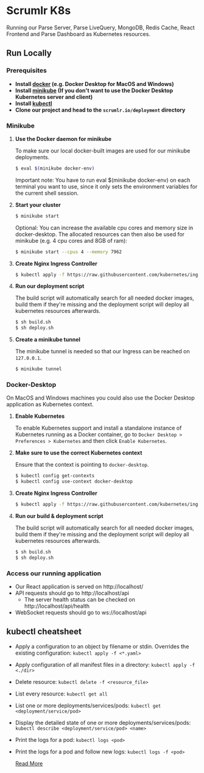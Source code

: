 
# Scrumlr K8s

Running our Parse Server, Parse LiveQuery, MongoDB, Redis Cache, React Frontend and Parse Dashboard as Kubernetes resources.

## Run Locally

### Prerequisites

- **Install [docker](https://docs.docker.com/get-docker/) (e.g. Docker Desktop for MacOS and Windows)**
- **Install [minikube](https://minikube.sigs.k8s.io/docs/start/) (If you don't want to use the Docker Desktop Kubernetes server and client)**
- **Install [kubectl](https://kubernetes.io/de/docs/tasks/tools/install-kubectl/)**
- **Clone our project and head to the `scrumlr.io/deployment` directory**


### Minikube

1. **Use the Docker daemon for minikube**

    To make sure our local docker-built images are used for our minikube deployments.

    ```bash
    $ eval $(minikube docker-env)
    ```
    Important note: You have to run eval $(minikube docker-env) on each terminal you want to use, since it only sets the environment variables for the current shell session.

2. **Start your cluster**

    ```bash
    $ minikube start
    ```

    Optional: You can increase the available cpu cores and memory size in docker-desktop. The allocated resources can then also be used for minikube (e.g. 4 cpu cores and 8GB of ram):
    ```bash
    $ minikube start --cpus 4 --memory 7962
    ```

3. **Create Nginx Ingress Controller**

    ```bash
    $ kubectl apply -f https://raw.githubusercontent.com/kubernetes/ingress-nginx/controller-v0.47.0/deploy/static/provider/cloud/deploy.yaml
    ```

4. **Run our deployment script**

    The build script will automatically search for all needed docker images, build them if they're missing and the deployment script will deploy all kubernetes resources afterwards.
    ```bash
    $ sh build.sh
    $ sh deploy.sh
    ```

5. **Create a minikube tunnel**

    The minikube tunnel is needed so that our Ingress can be reached on `127.0.0.1`.
    ```bash
    $ minikube tunnel
    ```

### Docker-Desktop

On MacOS and Windows machines you could also use the Docker Desktop application as Kubernetes context.

1. **Enable Kubernetes**

    To enable Kubernetes support and install a standalone instance of Kubernetes running as a Docker container, go to `Docker Desktop > Preferences > Kubernetes` and then click `Enable Kubernetes`.

2. **Make sure to use the correct Kubernetes context**

    Ensure that the context is pointing to `docker-desktop`.

    ```bash
    $ kubectl config get-contexts
    $ kubectl config use-context docker-desktop
    ```

3. **Create Nginx Ingress Controller**

    ```bash
    $ kubectl apply -f https://raw.githubusercontent.com/kubernetes/ingress-nginx/controller-v0.47.0/deploy/static/provider/cloud/deploy.yaml
    ```

4. **Run our build & deployment script**

    The build script will automatically search for all needed docker images, build them if they're missing and the deployment script will deploy all kubernetes resources afterwards.
    ```bash
    $ sh build.sh
    $ sh deploy.sh
    ```

### Access our running application

- Our React application is served on http://localhost/
- API requests should go to http://localhost/api
    - The server health status can be checked on http://localhost/api/health
- WebSocket requests should go to ws://localhost/api

## kubectl cheatsheet

- Apply a configuration to an object by filename or stdin. Overrides the existing configuration: `kubectl apply -f <*.yaml>`
- Apply configuration of all manifest files in a directory: `kubectl apply -f <./dir>`
- Delete resource: `kubectl delete -f <resource_file>`
- List every resource: `kubectl get all`
- List one or more deployments/services/pods: `kubectl get <deployment/service/pod>`
- Display the detailed state of one or more deployments/services/pods: `kubectl describe <deployment/service/pod> <name>`
- Print the logs for a pod: `kubectl logs <pod>`
- Print the logs for a pod and follow new logs: `kubectl logs -f <pod>`

    [Read More](https://www.bluematador.com/learn/kubectl-cheatsheet)
